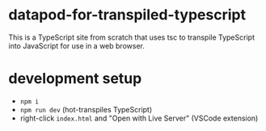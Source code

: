 # datapod-for-transpiled-typescript

This is a TypeScript site from scratch that uses tsc to transpile TypeScript into JavaScript for use in a web browser.

# development setup

- `npm i`
- `npm run dev` (hot-transpiles TypeScript)
- right-click `index.html` and "Open with Live Server" (VSCode extension)